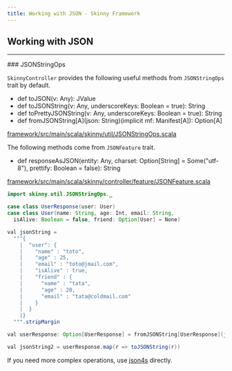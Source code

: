 ```yaml
---
title: Working with JSON - Skinny Framework
---
```


## Working with JSON

<hr/>
### JSONStringOps

`SkinnyController` provides the following useful methods from `JSONStringOps` trait by default.

- def toJSON(v: Any): JValue
- def toJSONString(v: Any, underscoreKeys: Boolean = true): String 
- def toPrettyJSONString(v: Any, underscoreKeys: Boolean = true): String
- def fromJSONString[A](json: String)(implicit mf: Manifest[A]): Option[A] 

[framework/src/main/scala/skinny/util/JSONStringOps.scala](https://github.com/skinny-framework/skinny-framework/blob/develop/framework/src/main/scala/skinny/util/JSONStringOps.scala)

The following methods come from `JSONFeature` trait.

- def responseAsJSON(entity: Any, charset: Option[String] = Some("utf-8"), prettify: Boolean = false): String

[framework/src/main/scala/skinny/controller/feature/JSONFeature.scala](https://github.com/skinny-framework/skinny-framework/blob/master/framework/src/main/scala/skinny/controller/feature/JSONFeature.scala)


```java
import skinny.util.JSONStringOps._

case class UserResponse(user: User)
case class User(name: String, age: Int, email: String, 
  isAlive: Boolean = false, friend: Option[User] = None)

val jsonString =
  """{
    |  "user": {
    |    "name" : "toto",
    |    "age" : 25,
    |    "email" : "toto@jmail.com",
    |    "isAlive" : true,
    |    "friend" : {
    |      "name" : "tata",
    |      "age" : 20,
    |      "email" : "tata@coldmail.com"
    |    }
    |  }
    |}
  """.stripMargin

val userResponse: Option[UserResponse] = fromJSONString[UserResponse](jsonString)

val jsonString2 = userResponse.map(r => toJSONString(r))
```

If you need more complex operations, use [json4s](https://github.com/json4s/json4s) directly.

